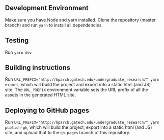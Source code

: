## Development Environment

Make sure you have Node and yarn installed. Clone the repository (master branch) and run `yarn` to install all dependencies.


## Testing
Run `yarn dev`

## Building instructions

Run `URL_PREFIX="http://hparch.gatech.edu/undergraduate_research/" yarn export`, which will build the project and export into a static html (and JS) site.
The `URL_PREFIX` environment variable sets the URL prefix of all the assets in the generated HTML site.

## Deploying to GitHub pages
Run `URL_PREFIX="http://hparch.gatech.edu/undergraduate_research/" yarn publish-gh`, which will build the project, export into a static html (and JS) site, and upload that to the `gh-pages` branch of this repository.
